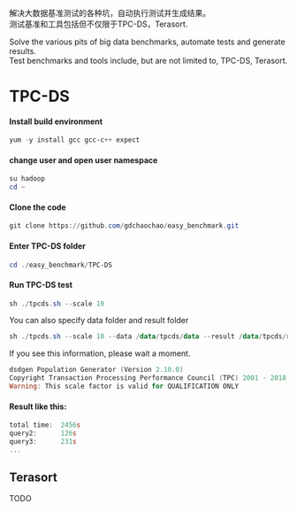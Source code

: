 解决大数据基准测试的各种坑，自动执行测试并生成结果。  
测试基准和工具包括但不仅限于TPC-DS，Terasort.  
  
Solve the various pits of big data benchmarks, automate tests and generate results.  
Test benchmarks and tools include, but are not limited to, TPC-DS, Terasort.

# TPC-DS
#### Install build environment
```powershell
yum -y install gcc gcc-c++ expect
```  
  
#### change user and open user namespace
```powershell
su hadoop
cd ~
```  
  
#### Clone the code
```powershell
git clone https://github.com/gdchaochao/easy_benchmark.git
```  
  
#### Enter TPC-DS folder
```powershell
cd ./easy_benchmark/TPC-DS
```  
  
#### Run TPC-DS test
```powershell
sh ./tpcds.sh --scale 10
```
You can also specify data folder and result folder
```powershell
sh ./tpcds.sh --scale 10 --data /data/tpcds/data --result /data/tpcds/result
```  
  
If you see this information, please wait a moment.
```powershell
dsdgen Population Generator (Version 2.10.0)
Copyright Transaction Processing Performance Council (TPC) 2001 - 2018
Warning: This scale factor is valid for QUALIFICATION ONLY
```  
  
#### Result like this:
```powershell
total time:  2456s
query2:      126s
query3:      231s
...
```  
  
## Terasort
TODO